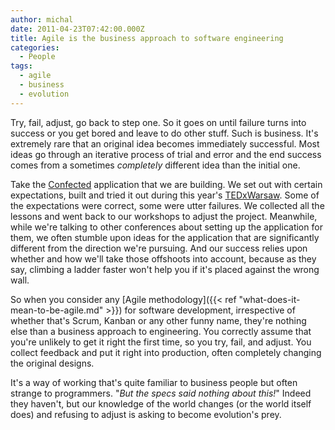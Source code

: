 ```yaml
---
author: michal
date: 2011-04-23T07:42:00.000Z
title: Agile is the business approach to software engineering
categories:
  - People
tags:
  - agile
  - business
  - evolution
---
```


Try, fail, adjust, go back to step one. So it goes on until failure turns into success or you get bored and leave to do other stuff. Such is business. It's extremely rare that an original idea becomes immediately successful. Most ideas go through an iterative process of trial and error and the end success comes from a sometimes _completely_ different idea than the initial one.

<!--more-->

Take the [Confected](http://www.confected.com/) application that we are building. We set out with certain expectations, built and tried it out during this year's [TEDxWarsaw](http://tedxwarsaw.com/). Some of the expectations were correct, some were utter failures. We collected all the lessons and went back to our workshops to adjust the project. Meanwhile, while we're talking to other conferences about setting up the application for them, we often stumble upon ideas for the application that are significantly different from the direction we're pursuing. And our success relies upon whether and how we'll take those offshoots into account, because as they say, climbing a ladder faster won't help you if it's placed against the wrong wall.

So when you consider any [Agile methodology]({{< ref "what-does-it-mean-to-be-agile.md" >}}) for software development, irrespective of whether that's Scrum, Kanban or any other funny name, they're nothing else than a business approach to engineering. You correctly assume that you're unlikely to get it right the first time, so you try, fail, and adjust. You collect feedback and put it right into production, often completely changing the original designs.

It's a way of working that's quite familiar to business people but often strange to programmers. "_But the specs said nothing about this!_" Indeed they haven't, but our knowledge of the world changes (or the world itself does) and refusing to adjust is asking to become evolution's prey.
